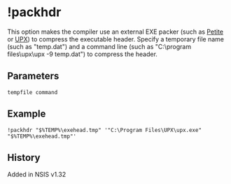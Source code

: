# !packhdr

This option makes the compiler use an external EXE packer (such as [Petite][1] or [UPX][2]) to compress the executable header. Specify a temporary file name (such as "temp.dat") and a command line (such as "C:\program files\upx\upx -9 temp.dat") to compress the header.

## Parameters

    tempfile command

## Example

	!packhdr "$%TEMP%\exehead.tmp" '"C:\Program Files\UPX\upx.exe" "$%TEMP%\exehead.tmp"'

## History

Added in NSIS v1.32

[1]: http://www.un4seen.com/petite/
[2]: http://upx.sourceforge.net/